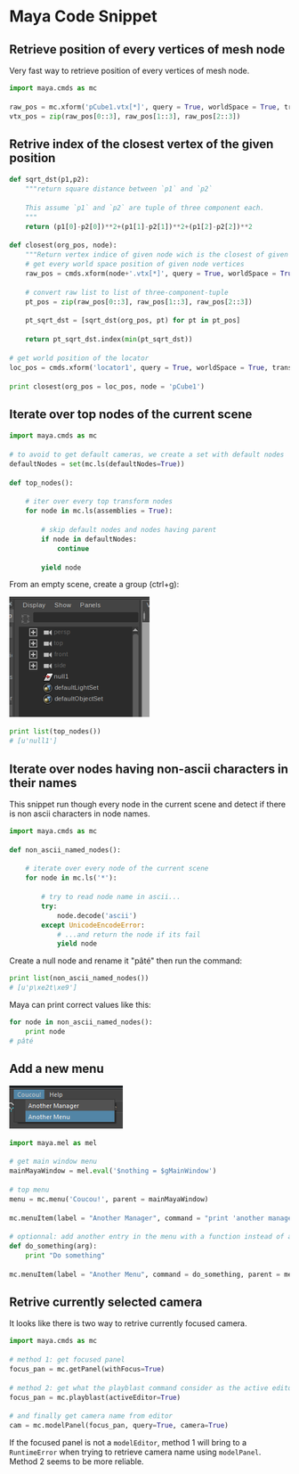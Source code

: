 # Maya Code Snippet

## Retrieve position of every vertices of mesh node

Very fast way to retrieve position of every vertices of mesh node.

```python
import maya.cmds as mc

raw_pos = mc.xform('pCube1.vtx[*]', query = True, worldSpace = True, translation = True)
vtx_pos = zip(raw_pos[0::3], raw_pos[1::3], raw_pos[2::3])
```

## Retrive index of the closest vertex of the given position

```python
def sqrt_dst(p1,p2):
    """return square distance between `p1` and `p2`
    
    This assume `p1` and `p2` are tuple of three component each.
    """
    return (p1[0]-p2[0])**2+(p1[1]-p2[1])**2+(p1[2]-p2[2])**2

def closest(org_pos, node):
    """Return vertex indice of given node wich is the closest of given world space `org_pos`"""
    # get every world space position of given node vertices
    raw_pos = cmds.xform(node+'.vtx[*]', query = True, worldSpace = True, translation = True)
    
    # convert raw list to list of three-component-tuple
    pt_pos = zip(raw_pos[0::3], raw_pos[1::3], raw_pos[2::3])
    
    pt_sqrt_dst = [sqrt_dst(org_pos, pt) for pt in pt_pos]
    
    return pt_sqrt_dst.index(min(pt_sqrt_dst))

# get world position of the locator
loc_pos = cmds.xform('locator1', query = True, worldSpace = True, translation = True)

print closest(org_pos = loc_pos, node = 'pCube1')
```

## Iterate over top nodes of the current scene

```python
import maya.cmds as mc

# to avoid to get default cameras, we create a set with default nodes
defaultNodes = set(mc.ls(defaultNodes=True))

def top_nodes():

    # iter over every top transform nodes
    for node in mc.ls(assemblies = True):
        
        # skip default nodes and nodes having parent
        if node in defaultNodes:
            continue

        yield node
```

From an empty scene, create a group (ctrl+g):

![Maya empty group](img/maya/maya_null_grp.png)

```python
print list(top_nodes())
# [u'null1']
```

## Iterate over nodes having non-ascii characters in their names

This snippet run though every node in the current scene and detect if there is non ascii characters in node names.

```python
import maya.cmds as mc

def non_ascii_named_nodes():

    # iterate over every node of the current scene
    for node in mc.ls('*'):

        # try to read node name in ascii...
        try:
            node.decode('ascii')
        except UnicodeEncodeError:
            # ...and return the node if its fail
            yield node
```

Create a null node and rename it "pâté" then run the command:

```python
print list(non_ascii_named_nodes())
# [u'p\xe2t\xe9']
```

Maya can print correct values like this:

```python
for node in non_ascii_named_nodes():
    print node
# pâté
```

## Add a new menu


![Maya add_menu](img/maya/maya_add_menu.png)


```python
import maya.mel as mel

# get main window menu
mainMayaWindow = mel.eval('$nothing = $gMainWindow')

# top menu
menu = mc.menu('Coucou!', parent = mainMayaWindow)

mc.menuItem(label = "Another Manager", command = "print 'another manager'", parent = menu)

# optionnal: add another entry in the menu with a function instead of a string
def do_something(arg):
    print "Do something"

mc.menuItem(label = "Another Menu", command = do_something, parent = menu)
```

## Retrive currently selected camera

It looks like there is two way to retrive currently focused camera.

```python
import maya.cmds as mc

# method 1: get focused panel
focus_pan = mc.getPanel(withFocus=True)

# method 2: get what the playblast command consider as the active editor
focus_pan = mc.playblast(activeEditor=True)

# and finally get camera name from editor
cam = mc.modelPanel(focus_pan, query=True, camera=True)
```

If the focused panel is not a `modelEditor`, method 1 will bring to a `RuntimeError` when trying to retrieve camera name using `modelPanel`. Method 2 seems to be more reliable.
